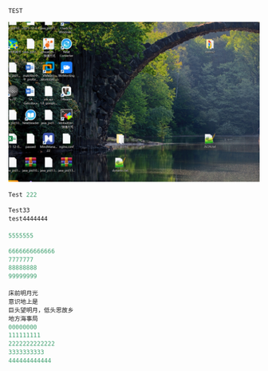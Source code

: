 ```javascript
TEST
```

![image-20230806162747594](JS.assets/image-20230806162747594.png)



```javascript
Test 222
```

```javascript
Test33
test4444444

5555555
```

```javascript
6666666666666
7777777
88888888
99999999

床前明月光
意识地上是
巨头望明月，低头思故乡
地方海事局
00000000
111111111
2222222222222
3333333333
444444444444
```

